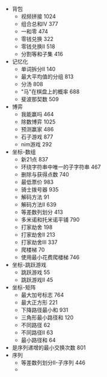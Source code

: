 * 背包
    - 视频拼接  1024
    - 组合总和IV  377
    - 一和零  474
    - 零钱兑换  322
    - 零钱兑换II  518
    - 分割等和子集  416
* 记忆化
    - 单词拆分II  140
    - 最大平均值的分组 813
    - 分汤  808
    - "马"在棋盘上的概率  688
    - 斐波那契数  509
* 博弈
    - 我能赢吗  464
    - 除数博弈  1025
    - 预测赢家  486
    - 石子游戏  877
    - nim游戏  292
* 坐标-数组
    - 新21点  837
    - 环绕字符串中唯一的子字符串  467
    - 删除与获得点数  740
    - 最低票价  983
    - 骑士拨号器  935
    - 解码方法  91
    - 解码方法II  639
    - 等差数列划分  413
    - 多米诺和托米诺平铺  790
    - 打家劫舍  198
    - 打家劫舍II  213
    - 打家劫舍III  337
    - 爬楼梯  70
    - 使用最小花费爬楼梯  746
* 坐标-跳跃游戏
    - 跳跃游戏  55
    - 跳跃游戏II  45
* 坐标-矩阵
    - 最大加号标志  764
    - 最大正方形  221
    - 下降路径最小和  931
    - 三角形最小路径和  120
    - 不同路径  62
    - 不同路径II  63
    - 最小路径和  64
* 是序列递增的最小交换次数  801
* 序列
    - 等差数列划分II-子序列  446
    - 